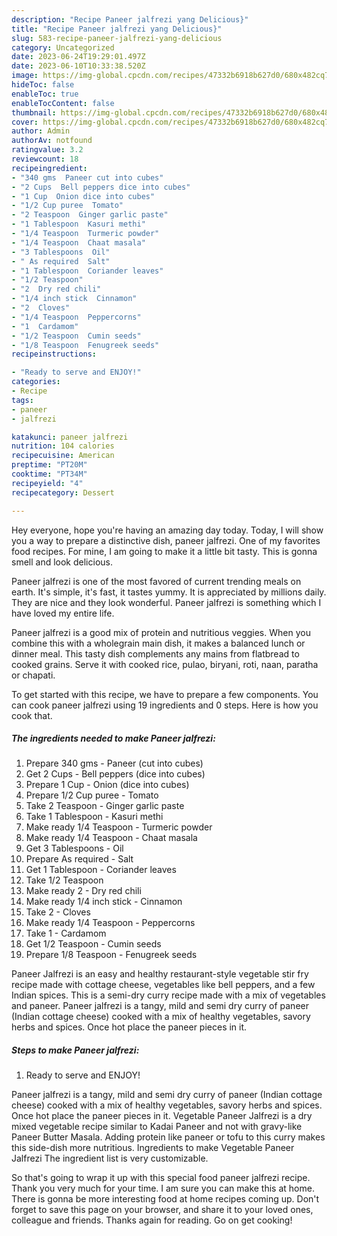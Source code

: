 ```yaml
---
description: "Recipe Paneer jalfrezi yang Delicious}"
title: "Recipe Paneer jalfrezi yang Delicious}"
slug: 583-recipe-paneer-jalfrezi-yang-delicious
category: Uncategorized
date: 2023-06-24T19:29:01.497Z
date: 2023-06-10T10:33:38.520Z
image: https://img-global.cpcdn.com/recipes/47332b6918b627d0/680x482cq70/paneer-jalfrezi-recipe-main-photo.jpg
hideToc: false
enableToc: true
enableTocContent: false
thumbnail: https://img-global.cpcdn.com/recipes/47332b6918b627d0/680x482cq70/paneer-jalfrezi-recipe-main-photo.jpg
cover: https://img-global.cpcdn.com/recipes/47332b6918b627d0/680x482cq70/paneer-jalfrezi-recipe-main-photo.jpg
author: Admin
authorAv: notfound
ratingvalue: 3.2
reviewcount: 18
recipeingredient:
- "340 gms  Paneer cut into cubes"
- "2 Cups  Bell peppers dice into cubes"
- "1 Cup  Onion dice into cubes"
- "1/2 Cup puree  Tomato"
- "2 Teaspoon  Ginger garlic paste"
- "1 Tablespoon  Kasuri methi"
- "1/4 Teaspoon  Turmeric powder"
- "1/4 Teaspoon  Chaat masala"
- "3 Tablespoons  Oil"
- " As required  Salt"
- "1 Tablespoon  Coriander leaves"
- "1/2 Teaspoon"
- "2  Dry red chili"
- "1/4 inch stick  Cinnamon"
- "2  Cloves"
- "1/4 Teaspoon  Peppercorns"
- "1  Cardamom"
- "1/2 Teaspoon  Cumin seeds"
- "1/8 Teaspoon  Fenugreek seeds"
recipeinstructions:

- "Ready to serve and ENJOY!"
categories:
- Recipe
tags:
- paneer
- jalfrezi

katakunci: paneer jalfrezi 
nutrition: 104 calories
recipecuisine: American
preptime: "PT20M"
cooktime: "PT34M"
recipeyield: "4"
recipecategory: Dessert

---
```



Hey everyone, hope you're having an amazing day today. Today, I will show you a way to prepare a distinctive dish, paneer jalfrezi. One of my favorites food recipes. For mine, I am going to make it a little bit tasty. This is gonna smell and look delicious.

Paneer jalfrezi is one of the most favored of current trending meals on earth. It's simple, it's fast, it tastes yummy. It is appreciated by millions daily. They are nice and they look wonderful. Paneer jalfrezi is something which I have loved my entire life.

Paneer jalfrezi is a good mix of protein and nutritious veggies. When you combine this with a wholegrain main dish, it makes a balanced lunch or dinner meal. This tasty dish complements any mains from flatbread to cooked grains. Serve it with cooked rice, pulao, biryani, roti, naan, paratha or chapati.


To get started with this recipe, we have to prepare a few components. You can cook paneer jalfrezi using 19 ingredients and 0 steps. Here is how you cook that.

<!--inarticleads1-->

##### The ingredients needed to make Paneer jalfrezi:

1. Prepare 340 gms - Paneer (cut into cubes)
1. Get 2 Cups - Bell peppers (dice into cubes)
1. Prepare 1 Cup - Onion (dice into cubes)
1. Prepare 1/2 Cup puree - Tomato
1. Take 2 Teaspoon - Ginger garlic paste
1. Take 1 Tablespoon - Kasuri methi
1. Make ready 1/4 Teaspoon - Turmeric powder
1. Make ready 1/4 Teaspoon - Chaat masala
1. Get 3 Tablespoons - Oil
1. Prepare  As required - Salt
1. Get 1 Tablespoon - Coriander leaves
1. Take 1/2 Teaspoon
1. Make ready 2 - Dry red chili
1. Make ready 1/4 inch stick - Cinnamon
1. Take 2 - Cloves
1. Make ready 1/4 Teaspoon - Peppercorns
1. Take 1 - Cardamom
1. Get 1/2 Teaspoon - Cumin seeds
1. Prepare 1/8 Teaspoon - Fenugreek seeds


Paneer Jalfrezi is an easy and healthy restaurant-style vegetable stir fry recipe made with cottage cheese, vegetables like bell peppers, and a few Indian spices. This is a semi-dry curry recipe made with a mix of vegetables and paneer. Paneer jalfrezi is a tangy, mild and semi dry curry of paneer (Indian cottage cheese) cooked with a mix of healthy vegetables, savory herbs and spices. Once hot place the paneer pieces in it. 

<!--inarticleads2-->

##### Steps to make Paneer jalfrezi:


1. Ready to serve and ENJOY!

Paneer jalfrezi is a tangy, mild and semi dry curry of paneer (Indian cottage cheese) cooked with a mix of healthy vegetables, savory herbs and spices. Once hot place the paneer pieces in it. Vegetable Paneer Jalfrezi is a dry mixed vegetable recipe similar to Kadai Paneer and not with gravy-like Paneer Butter Masala. Adding protein like paneer or tofu to this curry makes this side-dish more nutritious. Ingredients to make Vegetable Paneer Jalfrezi The ingredient list is very customizable. 

So that's going to wrap it up with this special food paneer jalfrezi recipe. Thank you very much for your time. I am sure you can make this at home. There is gonna be more interesting food at home recipes coming up. Don't forget to save this page on your browser, and share it to your loved ones, colleague and friends. Thanks again for reading. Go on get cooking!
